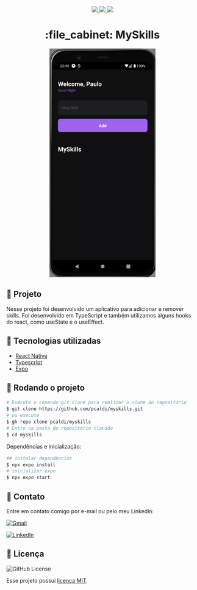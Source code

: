 <div align="center">
   <a href="#-tecnologias-utilizadas">
      <img src="https://img.shields.io/badge/react_native-%2320232a.svg?style=for-the-badge&logo=react&logoColor=%2361DAFB" />
      <img src="https://img.shields.io/badge/typescript-%23007ACC.svg?style=for-the-badge&logo=typescript&logoColor=white" />
      <img src="https://img.shields.io/badge/expo-1C1E24?style=for-the-badge&logo=expo&logoColor=#D04A37" />
   </a>
</div>
                                                                     
<h1 align="center">:file_cabinet: MySkills</h1>  

<p align="center">
  <img height="600" src="src/assets/to-readme/myskills.gif"/>
</p>
                                                             


## :memo: Projeto
Nesse projeto foi desenvolvido um aplicativo para adicionar e remover skills. Foi desenvolvido em TypeScript e também utilizamos alguns hooks do react, como useState e o useEffect.


## :wrench: Tecnologias utilizadas
* [React Native](https://reactnative.dev/)
* [Typescript](https://www.typescriptlang.org/)
* [Expo](https://expo.dev/)

## :rocket: Rodando o projeto

```bash
# Execute o comando git clone para realizar o clone do repositório
$ git clone https://github.com/pcaldi/myskills.git
# ou execute
$ gh repo clone pcaldi/myskills
# Entre na pasta do repositório clonado
$ cd myskills
```

Dependências e inicialização:

```bash
## instalar dependências
$ npx expo install
# inicializar expo
$ npx expo start
```
## 📲 Contato

Entre em contato comigo por e-mail ou pelo meu Linkedin:

<a href="mailto:pcaldi@gmail.com"><img src="https://img.shields.io/badge/Gmail-D14836?style=for-the-badge&logo=gmail&logoColor=white" alt="Gmail"/></a>

<a href="https://www.linkedin.com/in/pcaldi/"><img src="https://img.shields.io/badge/linkedin%20-%230077B5.svg?&style=for-the-badge&logo=linkedin&logoColor=white" alt="LinkedIn"/></a>


## :closed_book: Licença
<a>
  <img alt="GitHub License" src="https://img.shields.io/github/license/mathrb22/IgniteLab-Design-System">
</a>

Esse projeto possui [licença MIT](./LICENSE).


